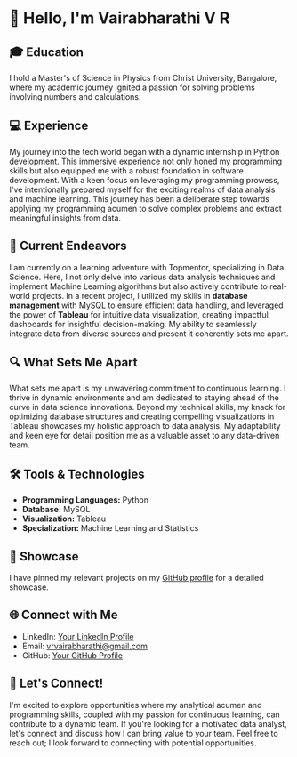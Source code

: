 # 👋 Hello, I'm Vairabharathi V R

## 🎓 Education

I hold a Master's of Science in Physics from Christ University, Bangalore, where my academic journey ignited a passion for solving problems involving numbers and calculations.

## 💻 Experience

My journey into the tech world began with a dynamic internship in Python development. This immersive experience not only honed my programming skills but also equipped me with a robust foundation in software development. With a keen focus on leveraging my programming prowess, I've intentionally prepared myself for the exciting realms of data analysis and machine learning. This journey has been a deliberate step towards applying my programming acumen to solve complex problems and extract meaningful insights from data.

## 🚀 Current Endeavors

I am currently on a learning adventure with Topmentor, specializing in Data Science. Here, I not only delve into various data analysis techniques and implement Machine Learning algorithms but also actively contribute to real-world projects. In a recent project, I utilized my skills in **database management** with MySQL to ensure efficient data handling, and leveraged the power of **Tableau** for intuitive data visualization, creating impactful dashboards for insightful decision-making. My ability to seamlessly integrate data from diverse sources and present it coherently sets me apart.

## 🔍 What Sets Me Apart

What sets me apart is my unwavering commitment to continuous learning. I thrive in dynamic environments and am dedicated to staying ahead of the curve in data science innovations. Beyond my technical skills, my knack for optimizing database structures and creating compelling visualizations in Tableau showcases my holistic approach to data analysis. My adaptability and keen eye for detail position me as a valuable asset to any data-driven team.

## 🛠️ Tools & Technologies

- **Programming Languages:** Python
- **Database:** MySQL
- **Visualization:** Tableau
- **Specialization:** Machine Learning and Statistics

## 📌 Showcase

I have pinned my relevant projects on my [GitHub profile](https://github.com/Vairabharathi-VR?tab=repositories) for a detailed showcase.

## 🌐 Connect with Me

- LinkedIn: [Your LinkedIn Profile](https://www.linkedin.com/in/vairabharathi-v-r-246ba5245/)
- Email: vrvairabharathi@gmail.com
- GitHub: [Your GitHub Profile](https://github.com/Vairabharathi-VR)

## 🤝 Let's Connect!

I'm excited to explore opportunities where my analytical acumen and programming skills, coupled with my passion for continuous learning, can contribute to a dynamic team. If you're looking for a motivated data analyst, let's connect and discuss how I can bring value to your team. Feel free to reach out; I look forward to connecting with potential opportunities.

